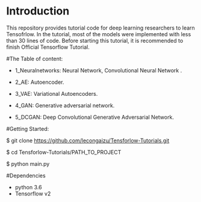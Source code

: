 # Introduction
This repository provides tutorial code for deep learning researchers to learn Tensofrlow. In the tutorial, most of the models were implemented with less than 30 lines of code. Before starting this tutorial, it is recommended to finish Official Tensorflow Tutorial.

#The Table of content:

- 1_Neuralnetworks: Neural Network, Convolutional Neural Network . 

- 2_AE: Autoencoder.

- 3_VAE: Variational Autoencoders.

- 4_GAN: Generative adversarial network.

- 5_DCGAN: Deep Convolutional Generative Adversarial Network.

#Getting Started:

$ git clone https://github.com/lecongaizu/Tensforlow-Tutorials.git

$ cd Tensforlow-Tutorials/PATH_TO_PROJECT

$ python main.py

#Dependencies
- python 3.6 
- Tensorflow v2
